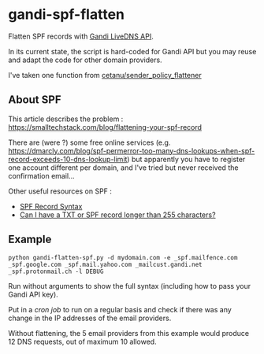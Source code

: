 # gandi-spf-flatten

Flatten SPF records with [Gandi LiveDNS API](https://api.gandi.net/docs/livedns/).

In its current state, the script is hard-coded for Gandi API but you may reuse and adapt the code for other domain providers.

I've taken one function from [cetanu/sender_policy_flattener](https://github.com/cetanu/sender_policy_flattener/blob/master/sender_policy_flattener/crawler.py)

## About SPF

This article describes the problem : https://smalltechstack.com/blog/flattening-your-spf-record

There are (were ?) some free online services (e.g. https://dmarcly.com/blog/spf-permerror-too-many-dns-lookups-when-spf-record-exceeds-10-dns-lookup-limit) but apparently you have to register one account different per domain, and I've tried but never received the confirmation email...

Other useful resources on SPF :
- [SPF Record Syntax](https://dmarcian.com/spf-syntax-table/)
- [Can I have a TXT or SPF record longer than 255 characters?](https://kb.isc.org/docs/aa-00356)

## Example

    python gandi-flatten-spf.py -d mydomain.com -e _spf.mailfence.com _spf.google.com _spf.mail.yahoo.com _mailcust.gandi.net _spf.protonmail.ch -l DEBUG

Run without arguments to show the full syntax (including how to pass your Gandi API key).

Put in a *cron job* to run on a regular basis and check if there was any change in the IP addresses of the email providers.

Without flattening, the 5 email providers from this example would produce 12 DNS requests, out of maximum 10 allowed.
